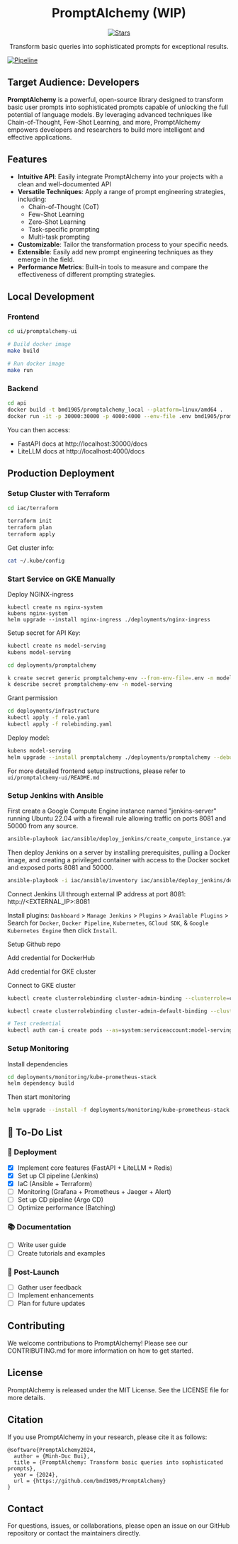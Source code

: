 

<div align="center">

# PromptAlchemy (WIP)
[![Stars](https://img.shields.io/github/stars/bmd1905/PromptAlchemy.svg)](https://api.github.com/repos/bmd1905/PromptAlchemy)

 Transform basic queries into sophisticated prompts for exceptional results.

 </div>

 [![Pipeline](./assets/prompt_alchemy.png)](#features)

 ## Target Audience: Developers

**PromptAlchemy** is a powerful, open-source library designed to transform basic user prompts into sophisticated prompts capable of unlocking the full potential of language models. By leveraging advanced techniques like Chain-of-Thought, Few-Shot Learning, and more, PromptAlchemy empowers developers and researchers to build more intelligent and effective applications.


## Features

- **Intuitive API**: Easily integrate PromptAlchemy into your projects with a clean and well-documented API
- **Versatile Techniques**: Apply a range of prompt engineering strategies, including:
    - Chain-of-Thought (CoT)
    - Few-Shot Learning
    - Zero-Shot Learning
    - Task-specific prompting
    - Multi-task prompting
- **Customizable**: Tailor the transformation process to your specific needs.
- **Extensible**: Easily add new prompt engineering techniques as they emerge in the field.
- **Performance Metrics**: Built-in tools to measure and compare the effectiveness of different prompting strategies.


## Local Development
### Frontend
```bash
cd ui/promptalchemy-ui

# Build docker image
make build

# Run docker image
make run
```

### Backend
```bash
cd api
docker build -t bmd1905/promptalchemy_local --platform=linux/amd64 .
docker run -it -p 30000:30000 -p 4000:4000 --env-file .env bmd1905/promptalchemy_local
```

You can then access:
- FastAPI docs at http://localhost:30000/docs
- LiteLLM docs at http://localhost:4000/docs

## Production Deployment

### Setup Cluster with Terraform

```bash
cd iac/terraform

terraform init
terraform plan
terraform apply
```

Get cluster info:
```bash
cat ~/.kube/config
```

### Start Service on GKE Manually

Deploy NGINX-ingress
```shell
kubectl create ns nginx-system
kubens nginx-system
helm upgrade --install nginx-ingress ./deployments/nginx-ingress
```

Setup secret for API Key:
```bash
kubectl create ns model-serving
kubens model-serving

cd deployments/promptalchemy

k create secret generic promptalchemy-env --from-env-file=.env -n model-serving
k describe secret promptalchemy-env -n model-serving
```

Grant permission
```bash
cd deployments/infrastructure
kubectl apply -f role.yaml
kubectl apply -f rolebinding.yaml
```

Deploy model:
```bash
kubens model-serving
helm upgrade --install promptalchemy ./deployments/promptalchemy --debug --force
```

For more detailed frontend setup instructions, please refer to `ui/promptalchemy-ui/README.md`

### Setup Jenkins with Ansible
First create a Google Compute Engine instance named "jenkins-server" running Ubuntu 22.04 with a firewall rule allowing traffic on ports 8081 and 50000 from any source.
```bash
ansible-playbook iac/ansible/deploy_jenkins/create_compute_instance.yaml
```

Then deploy Jenkins on a server by installing prerequisites, pulling a Docker image, and creating a privileged container with access to the Docker socket and exposed ports 8081 and 50000.

```bash
ansible-playbook -i iac/ansible/inventory iac/ansible/deploy_jenkins/deploy_jenkins.yaml
```

Connect Jenkins UI through external IP address at port 8081: http://<EXTERNAL_IP>:8081

Install plugins: `Dashboard` > `Manage Jenkins` > `Plugins` > `Available Plugins` > Search for `Docker`, `Docker Pipeline`, `Kubernetes`, `GCloud SDK`, & `Google Kubernetes Engine` then click `Install`.

Setup Github repo

Add credential for DockerHub

Add credential for GKE cluster

Connect to GKE cluster

```bash
kubectl create clusterrolebinding cluster-admin-binding --clusterrole=cluster-admin --user=system:anonymous

kubectl create clusterrolebinding cluster-admin-default-binding --clusterrole=cluster-admin --user=system:serviceaccount:model-serving:default

# Test credential
kubectl auth can-i create pods --as=system:serviceaccount:model-serving:default
```

### Setup Monitoring
Install dependencies

```bash
cd deployments/monitoring/kube-prometheus-stack
helm dependency build
```

Then start monitoring
```bash
helm upgrade --install -f deployments/monitoring/kube-prometheus-stack.expanded.yaml kube-prometheus-stack deployments/monitoring/kube-prometheus-stack -n monitoring
```


## 📝 To-Do List

### 🚀 Deployment
- [x] Implement core features (FastAPI + LiteLLM + Redis)
- [x] Set up CI pipeline (Jenkins)
- [x] IaC (Ansible + Terraform)
- [ ] Monitoring (Grafana + Prometheus + Jaeger + Alert)
- [ ] Set up CD pipeline (Argo CD)
- [ ] Optimize performance (Batching)

### 📚 Documentation
- [ ] Write user guide
- [ ] Create tutorials and examples

### 🌟 Post-Launch
- [ ] Gather user feedback
- [ ] Implement enhancements
- [ ] Plan for future updates

## Contributing
We welcome contributions to PromptAlchemy! Please see our CONTRIBUTING.md for more information on how to get started.

## License
PromptAlchemy is released under the MIT License. See the LICENSE file for more details.

## Citation
If you use PromptAlchemy in your research, please cite it as follows:
```
@software{PromptAlchemy2024,
  author = {Minh-Duc Bui},
  title = {PromptAlchemy: Transform basic queries into sophisticated prompts},
  year = {2024},
  url = {https://github.com/bmd1905/PromptAlchemy}
}
```

## Contact
For questions, issues, or collaborations, please open an issue on our GitHub repository or contact the maintainers directly.
